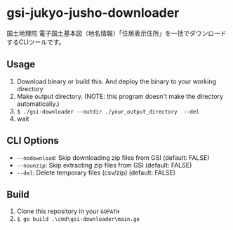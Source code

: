 # gsi-jukyo-jusho-downloader
国土地理院 電子国土基本図（地名情報）「住居表示住所」を一括でダウンロードするCLIツールです。

## Usage

1. Download binary or build this. And deploy the binary to your working directory
2. Make output directory. (NOTE: this program doesn't make the directory automatically.)
3. `$ ./gsi-downloader --outdir ./your_output_directory  --del`
4. wait

## CLI Options

- `--nodownload`: Skip downloading zip files from GSI (default: FALSE)
- `--nounzip`: Skip extracting zip files from GSI (default: FALSE)
- `--del`: Delete temporary files (csv/zip) (default: FALSE)

## Build

1. Clone this repository in your `GOPATH`
2. `$ go build .\cmd\gsi-downloader\main.go`

